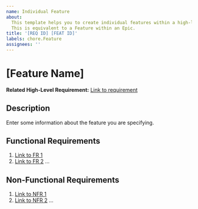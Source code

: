 ```yaml
---
name: Individual Feature
about:
  This template helps you to create individual features within a high-level requirement.
  This is equivalent to a Feature within an Epic.
title: '[REQ ID] [FEAT ID]'
labels: chore.Feature
assignees: ''
---
```


# [Feature Name]

**Related High-Level Requirement:** [Link to requirement]()

## Description

Enter some information about the feature you are specifying.

## Functional Requirements

1. [Link to FR 1]()
2. [Link to FR 2]()
   ...

## Non-Functional Requirements

1. [Link to NFR 1]()
2. [Link to NFR 2]()
   ...
